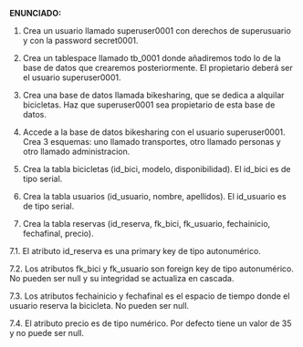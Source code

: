 **ENUNCIADO:**

1. Crea un usuario llamado superuser0001 con derechos de superusuario y con la password secret0001.

2. Crea un tablespace llamado tb_0001 donde añadiremos todo lo de la base de datos que crearemos posteriormente. El propietario deberá ser el usuario superuser0001.

3. Crea una base de datos llamada bikesharing, que se dedica a alquilar bicicletas. Haz que superuser0001 sea propietario de esta base de datos.

4. Accede a la base de datos bikesharing con el usuario superuser0001. Crea 3 esquemas: uno llamado transportes, otro llamado personas y otro llamado administracion.

5. Crea la tabla bicicletas (id_bici, modelo, disponibilidad). El id_bici es de tipo serial.

6. Crea la tabla usuarios (id_usuario, nombre, apellidos). El id_usuario es de tipo serial.

7. Crea la tabla reservas (id_reserva, fk_bici, fk_usuario, fechainicio, fechafinal, precio).
	
7.1. El atributo id_reserva es una primary key de tipo autonumérico.

7.2. Los atributos fk_bici y fk_usuario son foreign key de tipo autonumérico. No pueden ser null y su integridad se actualiza en cascada.

7.3. Los atributos fechainicio y fechafinal es el espacio de tiempo donde el usuario reserva la bicicleta. No pueden ser null.

7.4. El atributo precio es de tipo numérico. Por defecto tiene un valor de 35 y no puede ser null.
